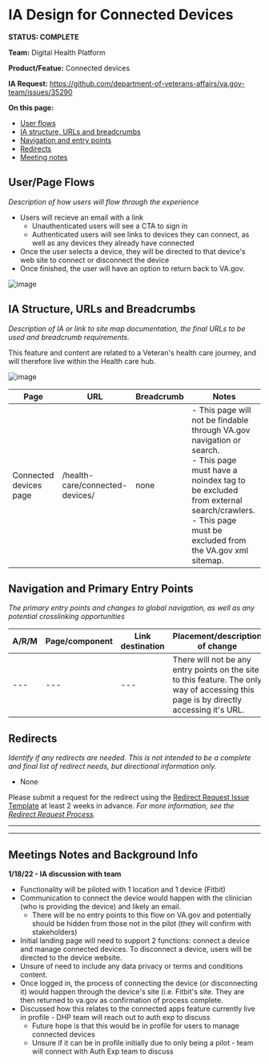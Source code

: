 # IA Design for Connected Devices
**STATUS: COMPLETE**

**Team:** Digital Health Platform

**Product/Featue:** Connected devices

**IA Request:** https://github.com/department-of-veterans-affairs/va.gov-team/issues/35290

**On this page:**
- [User flows](#flows)
- [IA structure, URLs and breadcrumbs](#ia)
- [Navigation and entry points](#nav)
- [Redirects](#redirects)
- [Meeting notes](#notes)


## <a name="flows"></a>User/Page Flows <br>
*Description of how users will flow through the experience*

- Users will recieve an email with a link  
  - Unauthenticated users will see a CTA to sign in
  - Authenticated users will see links to devices they can connect, as well as any devices they already have connected
- Once the user selects a device, they will be directed to that device's web site to connect or disconnect the device
- Once finished, the user will have an option to return back to VA.gov. 

![image](https://user-images.githubusercontent.com/20994159/157547308-7c61748f-c96b-4fac-b6c8-5c5a4870522a.png)



## <a name="ia"></a>IA Structure, URLs and Breadcrumbs <br>
*Description of IA or link to site map documentation, the final URLs to be used and breadcrumb requirements.*

This feature and content are related to a Veteran's health care journey, and will therefore live within the Health care hub. 

![image](https://user-images.githubusercontent.com/20994159/157549195-6b66ca3f-6ed2-449d-a65a-c37c7a55b932.png)

**Page** | **URL** | **Breadcrumb** | **Notes**
--- | --- | --- | ---
Connected devices page | /health-care/connected-devices/  | none  |  - This page will not be findable through VA.gov navigation or search. <br> - This page must have a noindex tag to be excluded from external search/crawlers. <br> - This page must be excluded from the VA.gov xml sitemap.



## <a name="nav"></a>Navigation and Primary Entry Points <br>
*The primary entry points and changes to global navigation, as well as any potential crosslinking opportunities*

**A/R/M** | **Page/component** | **Link destination** | **Placement/description of change**
--- | --- | --- | ---
--- | ---  | ---  |   There will not be any entry points on the site to this feature.  The only way of accessing this page is by directly accessing it's URL.
 


## <a name="redirects"></a>Redirects <br>
*Identify if any redirects are needed.  This is not intended to be a complete and final list of redirect needs, but directional information only.*  

-   None

Please submit a request for the redirect using the [Redirect Request Issue Template](https://github.com/department-of-veterans-affairs/va.gov-team/issues/new?assignees=mnorthuis&labels=content-ia-team%2C+ia&template=redirect-request.md&title=Redirect+Request) at least 2 weeks in advance. 
*For more information, see the [Redirect Request Process](https://github.com/department-of-veterans-affairs/va.gov-team/blob/master/platform/information-architecture/request-redirect.md).*


<hr>
<hr>

## <a name="notes"></a>Meetings Notes and Background Info

**1/18/22 - IA discussion with team**
- Functionality will be piloted with 1 location and 1 device (Fitbit)
- Communication to connect the device would happen with the clinician (who is providing the device) and likely an email.
  - There will be no entry points to this flow on VA.gov and potentially should be hidden from those not in the pilot (they will confirm with stakeholders)
- Initial landing page will need to support 2 functions: connect a device and manage connected devices. To disconnect a device, users will be directed to the device website.
- Unsure of need to include any data privacy or terms and conditions content.
- Once logged in, the process of connecting the device (or disconnecting it) would happen through the device's site (i.e. Fitbit's site. They are then returned to va.gov as confirmation of process complete.
- Discussed how this relates to the connected apps feature currently live in profile - DHP team will reach out to auth exp to discuss
  - Future hope is that this would be in profile for users to manage connected devices
  - Unsure if it can be in profile initially due to only being a pilot - team will connect with Auth Exp team to discuss

